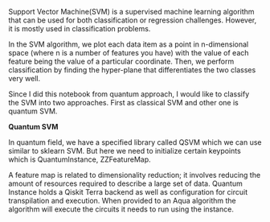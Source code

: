 Support Vector Machine(SVM) is a supervised machine learning algorithm that can be used for both classification or regression challenges. 
However,  it is mostly used in classification problems. 

In the SVM algorithm, we plot each data item as a point in n-dimensional space (where n is a number of features you have) with the value of each feature being the value of a particular coordinate. 
Then, we perform classification by finding the hyper-plane that differentiates the two classes very well.

Since I did this notebook from quantum approach, I would like to classify the SVM into two approaches. First as classical SVM and other one is quantum SVM.

<b> Quantum SVM </b>

In quantum field, we have a specified library called QSVM which we can use similar to sklearn SVM.
But here we need to initialize certain keypoints which is QuantumInstance, ZZFeatureMap.
  
A feature map is related to dimensionality reduction; it involves reducing the amount of resources required to describe a large set of data.
Quantum Instance holds a Qiskit Terra backend as well as configuration for circuit transpilation and execution. When provided to an Aqua algorithm the algorithm will execute the circuits it needs to run using the instance.
